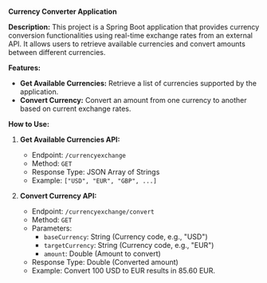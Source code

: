 **Currency Converter Application**

**Description:**
This project is a Spring Boot application that provides currency conversion functionalities using real-time exchange rates from an external API. It allows users to retrieve available currencies and convert amounts between different currencies.

**Features:**
- **Get Available Currencies:** Retrieve a list of currencies supported by the application.
- **Convert Currency:** Convert an amount from one currency to another based on current exchange rates.

**How to Use:**
1. **Get Available Currencies API:**
   - Endpoint: `/currencyexchange`
   - Method: `GET`
   - Response Type: JSON Array of Strings
   - Example: `["USD", "EUR", "GBP", ...]`

2. **Convert Currency API:**
   - Endpoint: `/currencyexchange/convert`
   - Method: `GET`
   - Parameters:
     - `baseCurrency`: String (Currency code, e.g., "USD")
     - `targetCurrency`: String (Currency code, e.g., "EUR")
     - `amount`: Double (Amount to convert)
   - Response Type: Double (Converted amount)
   - Example: Convert 100 USD to EUR results in 85.60 EUR.
